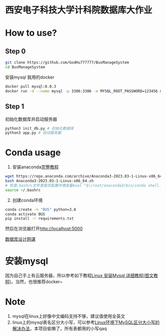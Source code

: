 # 西安电子科技大学计科院数据库大作业

# How to use?

## Step 0
    
```bash
git clone https://github.com/GodHu777777/BusManageSystem
cd BusManageSystem
```

安装mysql 我用的docker
```bash
docker pull mysql:8.0.3
docker run -d --name mysql -p 3306:3306 -e MYSQL_ROOT_PASSWORD=123456 mysql:8.0.3`
```

## Step 1

初始化数据库并启动服务器

```bash
python3 init_db.py # 初始化数据库
python3 app.py # 启动服务器
```

# Conda usage 

1. 安装anaconda[完整教程](https://blog.csdn.net/m0_49683806/article/details/135674621)

```bash
wget https://repo.anaconda.com/archive/Anaconda3-2023.03-1-Linux-x86_64.sh
bash Anaconda3-2023.03-1-Linux-x86_64.sh        
# 检查.bashrc文件里是否配置环境变量eval "$(/root/anaconda3/bin/conda shell.bash hook)"
source ~/.bashrc
```

2. 创建conda环境

```bash
conda create -n "BUS" python=3.8
conda activate BUS
pip install -r requirements.txt
```

然后在浏览器打开[http://localhost:5000](http://localhost:5000)

[数据库设计网课](https://www.bilibili.com/video/BV1DR4y1k7WL/?spm_id_from=333.788.top_right_bar_window_history.content.click)

# 安装mysql

因为自己手上有云服务器，所以参考如下教程[Linux 安装Mysql 详细教程(图文教程)](https://blog.csdn.net/bai_shuang/article/details/122939884)，当然，也很推荐docker~

# Note

1. mysql在linux上好像中文编码支持不够，建议值使用全英文
2. linux上的mysql表名区分大小写，可以参考[Linux环境下MySQL区分大小写的解决办法](https://blog.csdn.net/qq_41397201/article/details/86519519)，本项目偷懒了，所有表都用的小写qaq